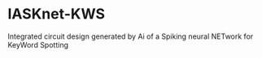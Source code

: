 # IASKnet-KWS
Integrated circuit design generated by Ai of a Spiking neural NETwork for KeyWord Spotting 
